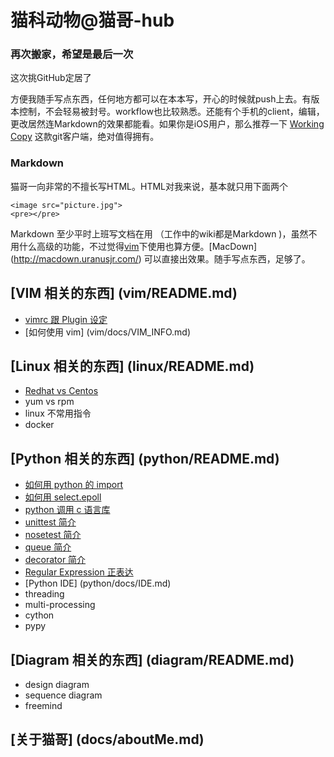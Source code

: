 # 猫科动物@猫哥-hub

### 再次搬家，希望是最后一次

这次挑GitHub定居了

方便我随手写点东西，任何地方都可以在本本写，开心的时候就push上去。有版本控制，不会轻易被封号。workflow也比较熟悉。还能有个手机的client，编辑，更改居然连Markdown的效果都能看。如果你是iOS用户，那么推荐一下 [Working Copy](https://workingcopyapp.com/) 这款git客户端，绝对值得拥有。

### Markdown
猫哥一向非常的不擅长写HTML。HTML对我来说，基本就只用下面两个

	<image src="picture.jpg">
	<pre></pre>

Markdown 至少平时上班写文档在用 （工作中的wiki都是Markdown
)，虽然不用什么高级的功能，不过觉得[vim](vim/README.md)下使用也算方便。[MacDown] (http://macdown.uranusjr.com/) 可以直接出效果。随手写点东西，足够了。


## [VIM 相关的东西] (vim/README.md)
* [vimrc 跟 Plugin 设定](vim/docs/VIMRC.md)
* [如何使用 vim] (vim/docs/VIM_INFO.md)

## [Linux 相关的东西] (linux/README.md)
* [Redhat vs Centos](linux/docs/RHEL_VS_CENTOS.md)
* yum vs rpm
* linux 不常用指令
* docker

## [Python 相关的东西] (python/README.md)
* [如何用 python 的 import](python/docs/IMPORT.md) 
* [如何用 select.epoll](python/docs/EPOLL.md) 
* [python 调用 c 语言库](python/docs/PYTHON_C.md)
* [unittest 简介](python/docs/UNITTEST.md)
* [nosetest 简介](python/docs/NOSETESTS.md)
* [queue 简介](python/docs/QUEUE.md)
* [decorator 简介](python/docs/DECORATOR.md)
* [Regular Expression 正表达](python/docs/REGEX.md)
* [Python IDE] (python/docs/IDE.md)
* threading
* multi-processing
* cython
* pypy

## [Diagram 相关的东西] (diagram/README.md)
* design diagram
* sequence diagram
* freemind 

## [关于猫哥] (docs/aboutMe.md)




